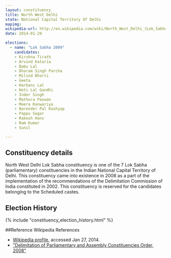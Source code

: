 ```yaml
---
layout: constituency
title: North West Delhi
state: National Capital Territory Of Delhi
mapimg: 
wikipedia-url: http://en.wikipedia.com/wiki/North_West_Delhi_(Lok_Sabha_Constituency)
date: 2014-01-29

elections: 
  - name: "Lok Sabha 2009"
    candidates: 
    - Kirshna Tirath 
    - Arvind Kataria 
    - Babu Lal 
    - Dharam Singh Parcha 
    - Milind Bharti 
    - Geeta 
    - Harbans Lal 
    - Hoti Lal Gandhi 
    - Inder Singh 
    - Mathura Paswan 
    - Meera Kanwariya 
    - Narender Pal Kashyap 
    - Pappu Sagar 
    - Rakesh Hans 
    - Ram Kumar 
    - Sunil 

---
```

## Constituency details
North West Delhi Lok Sabha constituency is one of the 7 Lok Sabha (parliamentary) constituencies in the Indian National Capital Territory of Delhi. This constituency came into existence in 2008 as a part of the implementation of the recommendations of the Delimitation Commission of India constituted in 2002. This constituency is reserved for the candidates belonging to the Scheduled castes.




## Election History
{% include "constituency_election_history.html" %}

##Reference
Wikipedia References
- [Wikipedia profile]({{page.profile.wikipedia}}), accessed Jan 27, 2014.
- ["Delimitation of Parliamentary and Assembly Constituencies Order, 2008"][wiki1]

[wiki1]: http://eci.nic.in/eci_main/CurrentElections/CONSOLIDATED_ORDER%20_ECI%20.pdf
